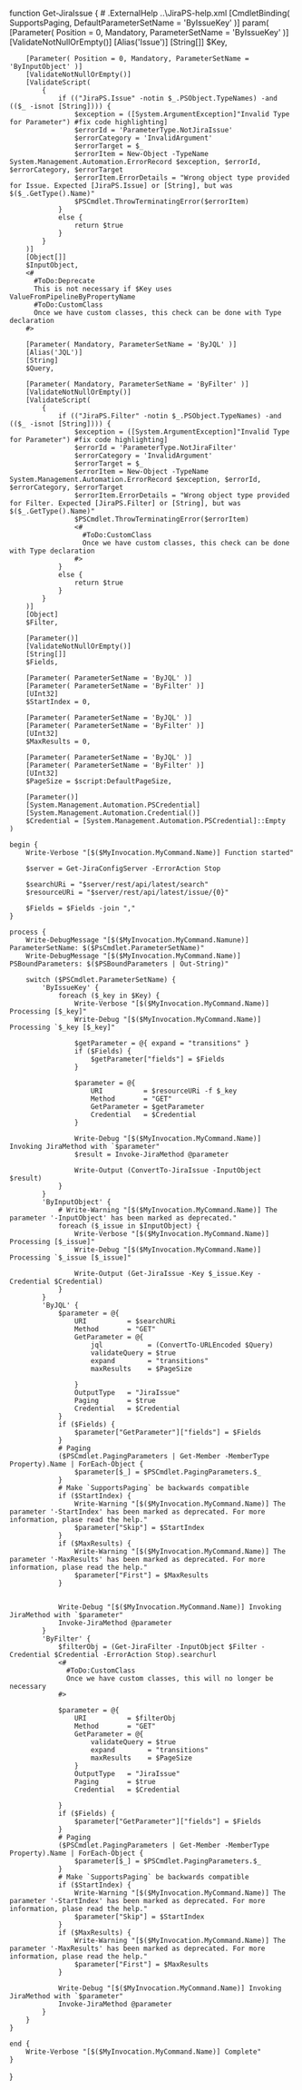 function Get-JiraIssue {
    # .ExternalHelp ..\JiraPS-help.xml
    [CmdletBinding( SupportsPaging, DefaultParameterSetName = 'ByIssueKey' )]
    param(
        [Parameter( Position = 0, Mandatory, ParameterSetName = 'ByIssueKey' )]
        [ValidateNotNullOrEmpty()]
        [Alias('Issue')]
        [String[]]
        $Key,

        [Parameter( Position = 0, Mandatory, ParameterSetName = 'ByInputObject' )]
        [ValidateNotNullOrEmpty()]
        [ValidateScript(
            {
                if (("JiraPS.Issue" -notin $_.PSObject.TypeNames) -and (($_ -isnot [String]))) {
                    $exception = ([System.ArgumentException]"Invalid Type for Parameter") #fix code highlighting]
                    $errorId = 'ParameterType.NotJiraIssue'
                    $errorCategory = 'InvalidArgument'
                    $errorTarget = $_
                    $errorItem = New-Object -TypeName System.Management.Automation.ErrorRecord $exception, $errorId, $errorCategory, $errorTarget
                    $errorItem.ErrorDetails = "Wrong object type provided for Issue. Expected [JiraPS.Issue] or [String], but was $($_.GetType().Name)"
                    $PSCmdlet.ThrowTerminatingError($errorItem)
                }
                else {
                    return $true
                }
            }
        )]
        [Object[]]
        $InputObject,
        <#
          #ToDo:Deprecate
          This is not necessary if $Key uses ValueFromPipelineByPropertyName
          #ToDo:CustomClass
          Once we have custom classes, this check can be done with Type declaration
        #>

        [Parameter( Mandatory, ParameterSetName = 'ByJQL' )]
        [Alias('JQL')]
        [String]
        $Query,

        [Parameter( Mandatory, ParameterSetName = 'ByFilter' )]
        [ValidateNotNullOrEmpty()]
        [ValidateScript(
            {
                if (("JiraPS.Filter" -notin $_.PSObject.TypeNames) -and (($_ -isnot [String]))) {
                    $exception = ([System.ArgumentException]"Invalid Type for Parameter") #fix code highlighting]
                    $errorId = 'ParameterType.NotJiraFilter'
                    $errorCategory = 'InvalidArgument'
                    $errorTarget = $_
                    $errorItem = New-Object -TypeName System.Management.Automation.ErrorRecord $exception, $errorId, $errorCategory, $errorTarget
                    $errorItem.ErrorDetails = "Wrong object type provided for Filter. Expected [JiraPS.Filter] or [String], but was $($_.GetType().Name)"
                    $PSCmdlet.ThrowTerminatingError($errorItem)
                    <#
                      #ToDo:CustomClass
                      Once we have custom classes, this check can be done with Type declaration
                    #>
                }
                else {
                    return $true
                }
            }
        )]
        [Object]
        $Filter,

        [Parameter()]
        [ValidateNotNullOrEmpty()]
        [String[]]
        $Fields,

        [Parameter( ParameterSetName = 'ByJQL' )]
        [Parameter( ParameterSetName = 'ByFilter' )]
        [UInt32]
        $StartIndex = 0,

        [Parameter( ParameterSetName = 'ByJQL' )]
        [Parameter( ParameterSetName = 'ByFilter' )]
        [UInt32]
        $MaxResults = 0,

        [Parameter( ParameterSetName = 'ByJQL' )]
        [Parameter( ParameterSetName = 'ByFilter' )]
        [UInt32]
        $PageSize = $script:DefaultPageSize,

        [Parameter()]
        [System.Management.Automation.PSCredential]
        [System.Management.Automation.Credential()]
        $Credential = [System.Management.Automation.PSCredential]::Empty
    )

    begin {
        Write-Verbose "[$($MyInvocation.MyCommand.Name)] Function started"

        $server = Get-JiraConfigServer -ErrorAction Stop

        $searchURi = "$server/rest/api/latest/search"
        $resourceURi = "$server/rest/api/latest/issue/{0}"

        $Fields = $Fields -join ","
    }

    process {
        Write-DebugMessage "[$($MyInvocation.MyCommand.Namune)] ParameterSetName: $($PsCmdlet.ParameterSetName)"
        Write-DebugMessage "[$($MyInvocation.MyCommand.Name)] PSBoundParameters: $($PSBoundParameters | Out-String)"

        switch ($PSCmdlet.ParameterSetName) {
            'ByIssueKey' {
                foreach ($_key in $Key) {
                    Write-Verbose "[$($MyInvocation.MyCommand.Name)] Processing [$_key]"
                    Write-Debug "[$($MyInvocation.MyCommand.Name)] Processing `$_key [$_key]"

                    $getParameter = @{ expand = "transitions" }
                    if ($Fields) {
                        $getParameter["fields"] = $Fields
                    }

                    $parameter = @{
                        URI          = $resourceURi -f $_key
                        Method       = "GET"
                        GetParameter = $getParameter
                        Credential   = $Credential
                    }

                    Write-Debug "[$($MyInvocation.MyCommand.Name)] Invoking JiraMethod with `$parameter"
                    $result = Invoke-JiraMethod @parameter

                    Write-Output (ConvertTo-JiraIssue -InputObject $result)
                }
            }
            'ByInputObject' {
                # Write-Warning "[$($MyInvocation.MyCommand.Name)] The parameter '-InputObject' has been marked as deprecated."
                foreach ($_issue in $InputObject) {
                    Write-Verbose "[$($MyInvocation.MyCommand.Name)] Processing [$_issue]"
                    Write-Debug "[$($MyInvocation.MyCommand.Name)] Processing `$_issue [$_issue]"

                    Write-Output (Get-JiraIssue -Key $_issue.Key -Credential $Credential)
                }
            }
            'ByJQL' {
                $parameter = @{
                    URI          = $searchURi
                    Method       = "GET"
                    GetParameter = @{
                        jql           = (ConvertTo-URLEncoded $Query)
                        validateQuery = $true
                        expand        = "transitions"
                        maxResults    = $PageSize

                    }
                    OutputType   = "JiraIssue"
                    Paging       = $true
                    Credential   = $Credential
                }
                if ($Fields) {
                    $parameter["GetParameter"]["fields"] = $Fields
                }
                # Paging
                ($PSCmdlet.PagingParameters | Get-Member -MemberType Property).Name | ForEach-Object {
                    $parameter[$_] = $PSCmdlet.PagingParameters.$_
                }
                # Make `SupportsPaging` be backwards compatible
                if ($StartIndex) {
                    Write-Warning "[$($MyInvocation.MyCommand.Name)] The parameter '-StartIndex' has been marked as deprecated. For more information, plase read the help."
                    $parameter["Skip"] = $StartIndex
                }
                if ($MaxResults) {
                    Write-Warning "[$($MyInvocation.MyCommand.Name)] The parameter '-MaxResults' has been marked as deprecated. For more information, plase read the help."
                    $parameter["First"] = $MaxResults
                }


                Write-Debug "[$($MyInvocation.MyCommand.Name)] Invoking JiraMethod with `$parameter"
                Invoke-JiraMethod @parameter
            }
            'ByFilter' {
                $filterObj = (Get-JiraFilter -InputObject $Filter -Credential $Credential -ErrorAction Stop).searchurl
                <#
                  #ToDo:CustomClass
                  Once we have custom classes, this will no longer be necessary
                #>

                $parameter = @{
                    URI          = $filterObj
                    Method       = "GET"
                    GetParameter = @{
                        validateQuery = $true
                        expand        = "transitions"
                        maxResults    = $PageSize
                    }
                    OutputType   = "JiraIssue"
                    Paging       = $true
                    Credential   = $Credential

                }
                if ($Fields) {
                    $parameter["GetParameter"]["fields"] = $Fields
                }
                # Paging
                ($PSCmdlet.PagingParameters | Get-Member -MemberType Property).Name | ForEach-Object {
                    $parameter[$_] = $PSCmdlet.PagingParameters.$_
                }
                # Make `SupportsPaging` be backwards compatible
                if ($StartIndex) {
                    Write-Warning "[$($MyInvocation.MyCommand.Name)] The parameter '-StartIndex' has been marked as deprecated. For more information, plase read the help."
                    $parameter["Skip"] = $StartIndex
                }
                if ($MaxResults) {
                    Write-Warning "[$($MyInvocation.MyCommand.Name)] The parameter '-MaxResults' has been marked as deprecated. For more information, plase read the help."
                    $parameter["First"] = $MaxResults
                }

                Write-Debug "[$($MyInvocation.MyCommand.Name)] Invoking JiraMethod with `$parameter"
                Invoke-JiraMethod @parameter
            }
        }
    }

    end {
        Write-Verbose "[$($MyInvocation.MyCommand.Name)] Complete"
    }
}
